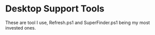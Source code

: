 # Desktop Support Tools

These are tool I use, Refresh.ps1 and SuperFinder.ps1 being my most invested ones. 